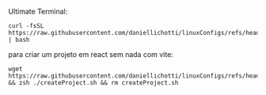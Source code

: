 Ultimate Terminal:
```
curl -fsSL https://raw.githubusercontent.com/daniellichotti/linuxConfigs/refs/heads/main/terminalConfigScript.sh | bash
```
para criar um projeto em react sem nada com vite:
```
wget  https://raw.githubusercontent.com/daniellichotti/linuxConfigs/refs/heads/main/createProject.sh && zsh ./createProject.sh && rm createProject.sh
```
